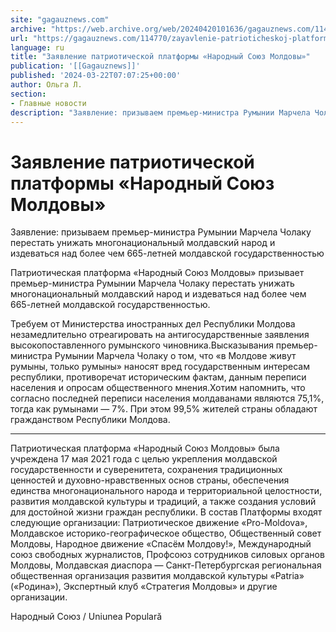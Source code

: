 ```yaml
---
site: "gagauznews.com"
archive: "https://web.archive.org/web/20240420101636/gagauznews.com/114770/zayavlenie-patrioticheskoj-platformy-narodnyj-soyuz-moldovy.html"
url: "https://gagauznews.com/114770/zayavlenie-patrioticheskoj-platformy-narodnyj-soyuz-moldovy.html"
language: ru
title: "Заявление патриотической платформы «Народный Союз Молдовы»"
publication: '[[Gagauznews]]'
published: '2024-03-22T07:07:25+00:00'
author: Ольга Л.
section:
- Главные новости
description: "Заявление: призываем премьер-министра Румынии Марчела Чолаку перестать унижать многонациональный молдавский народ и издеваться над более чем 665-летней молдавской государственностью Патриотическая платформа «Народный Союз Молдовы» призывает премьер-министра Румынии Марчела Чолаку перестать унижать многонациональный молдавский народ и издеваться над более чем 665-летней молдавской государственностью. Требуем от Министерства иностранных дел Республики Молдова незамедлительно отреагировать на антигосударственные заявления высокопоставленного румынского чиновника. Высказывания премьер-министра Румынии Марчела Чолаку о том, что «в Молдове живут румыны, только румыны» наносят вред государственным интересам республики, противоречат историческим фактам, данным переписи населения и опросам общественного мнения. Хотим напомнить, что согласно последней переписи населения молдаванами являются 75,1%, тогда как румынами — […]"
---
```


# Заявление патриотической платформы «Народный Союз Молдовы»

Заявление: призываем премьер-министра Румынии Марчела Чолаку перестать унижать многонациональный молдавский народ и издеваться над более чем 665-летней молдавской государственностью

Патриотическая платформа «Народный Союз Молдовы» призывает премьер-министра Румынии Марчела Чолаку перестать унижать многонациональный молдавский народ и издеваться над более чем 665-летней молдавской государственностью.

Требуем от Министерства иностранных дел Республики Молдова незамедлительно отреагировать на антигосударственные заявления высокопоставленного румынского чиновника.Высказывания премьер-министра Румынии Марчела Чолаку о том, что «в Молдове живут румыны, только румыны» наносят вред государственным интересам республики, противоречат историческим фактам, данным переписи населения и опросам общественного мнения.Хотим напомнить, что согласно последней переписи населения молдаванами являются 75,1%, тогда как румынами — 7%. При этом 99,5% жителей страны обладают гражданством Республики Молдова.

***

Патриотическая платформа «Народный Союз Молдовы» была учреждена 17 мая 2021 года с целью укрепления молдавской государственности и суверенитета, сохранения традиционных ценностей и духовно-нравственных основ страны, обеспечения единства многонационального народа и территориальной целостности, развития молдавской культуры и традиций, а также создания условий для достойной жизни граждан республики. В состав Платформы входят следующие организации: Патриотическое движение «Pro-Moldova», Молдавское историко-географическое общество, Общественный совет Молдовы, Народное движение «Спасём Молдову!», Международный союз свободных журналистов, Профсоюз сотрудников силовых органов Молдовы, Молдавская диаспора — Санкт-Петербургская региональная общественная организация развития молдавской культуры «Patria» («Родина»), Экспертный клуб «Стратегия Молдовы» и другие организации.

Народный Союз / Uniunea Populară